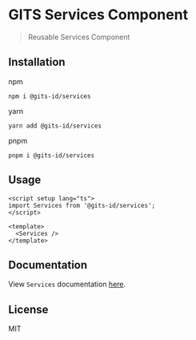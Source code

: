 # GITS Services Component

> Reusable Services Component

## Installation

npm

```
npm i @gits-id/services
```

yarn

```
yarn add @gits-id/services
```

pnpm

```
pnpm i @gits-id/services
```

## Usage

```vue
<script setup lang="ts">
import Services from '@gits-id/services';
</script>

<template>
  <Services />
</template>
```

## Documentation

View `Services` documentation [here](https://gits-ui.web.app/?path=/story/components-services--default).

## License

MIT
